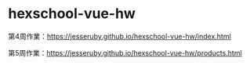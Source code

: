 # hexschool-vue-hw

第4周作業：https://jesseruby.github.io/hexschool-vue-hw/index.html

第5周作業：https://jesseruby.github.io/hexschool-vue-hw/products.html
